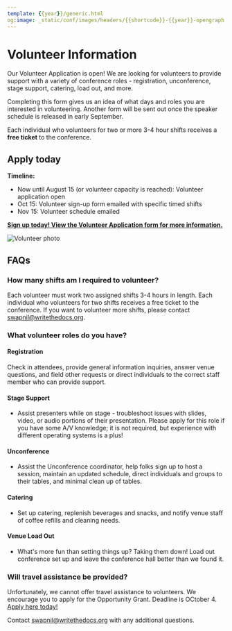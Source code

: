 ```yaml
---
template: {{year}}/generic.html
og:image: _static/conf/images/headers/{{shortcode}}-{{year}}-opengraph.jpg
---
```


# Volunteer Information

Our Volunteer Application is open! We are looking for volunteers to provide support with a variety of conference roles - registration, unconference, stage support, catering, load out, and more.

Completing this form gives us an idea of what days and roles you are interested in volunteering. Another form will be sent out once the speaker schedule is released in early September.

Each individual who volunteers for two or more 3-4 hour shifts receives a **free ticket** to the conference.

## Apply today

**Timeline:**

-   Now until August 15 (or volunteer capacity is reached): Volunteer application open
-   Oct 15: Volunteer sign-up form emailed with specific timed shifts
-   Nov 15: Volunteer schedule emailed

**[Sign up today! View the Volunteer Application form for more information.](https://forms.gle/1bm2T7HtU3pbWJqM9)**

![Volunteer photo](/_static/img/2024/volunteer.jpg)

## FAQs

### How many shifts am I required to volunteer?

Each volunteer must work two assigned shifts 3-4 hours in length. Each individual who volunteers for two shifts receives a free ticket to the conference. If you want to volunteer more shifts, please contact swapnil@writethedocs.org.

### What volunteer roles do you have?

#### Registration

Check in attendees, provide general information inquiries, answer venue questions, and field other requests or direct individuals to the correct staff member who can provide support.

#### Stage Support

- Assist presenters while on stage - troubleshoot issues with slides, video, or audio portions of their presentation. Please apply for this role if you have some A/V knowledge; it is not required, but experience with different operating systems is a plus!

#### Unconference

- Assist the Unconference coordinator, help folks sign up to host a session, maintain an updated schedule, direct individuals and groups to their tables, and minimal clean up of tables.

#### Catering

- Set up catering, replenish beverages and snacks, and notify venue staff of coffee refills and cleaning needs.

#### Venue Load Out

- What's more fun than setting things up? Taking them down! Load out conference set up and leave the conference hall better than we found it.

### Will travel assistance be provided?

Unfortunately, we cannot offer travel assistance to volunteers. We encourage you to apply for the Opportunity Grant. Deadline is OCtober 4. [Apply here today!](https://www.writethedocs.org/conf/australia/2024/opportunity-grants/)

Contact swapnil@writethedocs.org with any additional questions.